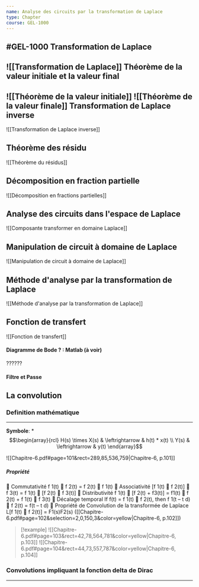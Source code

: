 ```yaml
---
name: Analyse des circuits par la transformation de Laplace
type: Chapter
course: GEL-1000
---
```

#GEL-1000 
Transformation de Laplace
---
![[Transformation de Laplace]]
Théorème de la valeur initiale et la valeur final
---
![[Théorème de la valeur initiale]]
![[Théorème de la valeur finale]]
Transformation de Laplace inverse
---
![[Transformation de Laplace inverse]]

Théorème des résidu
---
![[Théorème du résidus]]

Décomposition en fraction partielle
---
![[Décomposition en fractions partielles]]

Analyse des circuits dans l'espace de Laplace
---
![[Composante transformer en domaine Laplace]]

Manipulation de circuit à domaine de Laplace
---
![[Manipulation de circuit à domaine de Laplace]]

Méthode d'analyse par la transformation de Laplace
---
![[Méthode d'analyse par la transformation de Laplace]]

Fonction de transfert 
---
![[Fonction de transfert]]

#### Diagramme de Bode ? : Matlab (à voir)
??????

#### Filtre et Passe


La convolution
---

### Definition mathématique
---
**Symbole**: $*$
$$\begin{array}{rcl}
H(s) \times X(s) & \leftrightarrow & h(t) * x(t) \\
Y(s) & \leftrightarrow & y(t)
\end{array}$$

![[Chapitre-6.pdf#page=101&rect=289,85,536,759|Chapitre-6, p.101]]

##### Propriété
 Commutativité f 1(t)  f 2(t) = f 2(t)  f 1(t) 
 Associativité [f 1(t)  f 2(t)]  f 3(t) = f 1(t)  [f 2(t)  f 3(t)]
 Distributivité f 1(t)  [f 2(t) + f3(t)] = f1(t)  f 2(t) + f 1(t)  f 3(t) 
 Décalage temporal If f(t) = f 1(t)  f 2(t), then f 1(t – t d)  f 2(t) = f(t – t d) 
 Propriété de Convolution de la transformée de Laplace L[f 1(t)  f 2(t)] = F1(s)F2(s)
([[Chapitre-6.pdf#page=102&selection=2,0,150,3&color=yellow|Chapitre-6, p.102]])

> [!example] 
> ![[Chapitre-6.pdf#page=103&rect=42,78,564,781&color=yellow|Chapitre-6, p.103]]
> ![[Chapitre-6.pdf#page=104&rect=44,73,557,787&color=yellow|Chapitre-6, p.104]]

### Convolutions impliquant la fonction delta de Dirac
---
